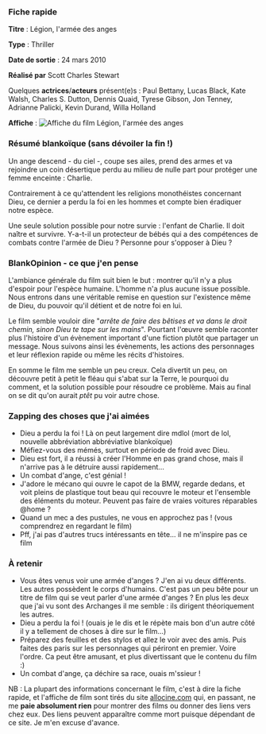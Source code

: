 ### Fiche rapide

**Titre** : Légion, l'armée des anges

**Type** : Thriller

**Date de sortie** : 24 mars 2010

**Réalisé par** Scott Charles Stewart

Quelques **actrices**/**acteurs** présent(e)s : Paul Bettany, Lucas Black, Kate Walsh, Charles S. Dutton, Dennis Quaid, Tyrese Gibson, Jon Tenney, Adrianne Palicki, Kevin Durand, Willa Holland

**Affiche** : ![Affiche du film Légion, l'armée des anges](http://images.allocine.fr/r_160_214/b_1_cfd7e1/medias/nmedia/18/71/78/49/19212086.jpg "Affiche du film")

### Résumé blankoïque (sans dévoiler la fin !)

Un ange descend - du ciel -, coupe ses ailes, prend des armes et va rejoindre un coin désertique perdu au milieu de nulle part pour protéger une femme enceinte : Charlie.

Contrairement à ce qu'attendent les religions monothéistes concernant Dieu, ce dernier a perdu la foi en les hommes et compte bien éradiquer notre espèce.

Une seule solution possible pour notre survie : l'enfant de Charlie. Il doit naître et survivre. Y-a-t-il un protecteur de bébés qui a des compétences de combats contre l'armée de Dieu ? Personne pour s'opposer à Dieu ?

### BlankOpinion - ce que j'en pense

L'ambiance générale du film suit bien le but : montrer qu'il n'y a plus d'espoir pour l'espèce humaine. L'homme n'a plus aucune issue possible. Nous entrons dans une véritable remise en question sur l'existence même de Dieu, du pouvoir qu'il détient et de notre foi en lui.

Le film semble vouloir dire "*arrête de faire des bêtises et va dans le droit chemin, sinon Dieu te tape sur les mains*". Pourtant l'œuvre semble raconter plus l'histoire d'un évènement important d'une fiction plutôt que partager un message. Nous suivons ainsi les évènements, les actions des personnages et leur réflexion rapide ou même les récits d'histoires.

En somme le film me semble un peu creux. Cela divertit un peu, on découvre petit à petit le fléau qui s'abat sur la Terre, le pourquoi du comment, et la solution possible pour résoudre ce problème. Mais au final on se dit qu'on aurait *ptêt* pu voir autre chose.

### Zapping des choses que j'ai aimées

  * Dieu a perdu la foi ! Là on peut largement dire mdlol (mort de lol, nouvelle abbréviation abbréviative blankoïque)
  * Méfiez-vous des mémés, surtout en période de froid avec Dieu.
  * Dieu est fort, il a réussi à créer l'Homme en pas grand chose, mais il n'arrive pas à le détruire aussi rapidement… 
  * Un combat d'ange, c'est génial !
  * J'adore le mécano qui ouvre le capot de la BMW, regarde dedans, et voit pleins de plastique tout beau qui recouvre le moteur et l'ensemble des éléments du moteur. Peuvent pas faire de vraies voitures réparables @home ?
  * Quand un mec a des pustules, ne vous en approchez pas ! (vous comprendrez en regardant le film)
  * Pff, j'ai pas d'autres trucs intéressants en tête… il ne m'inspire pas ce film

### À retenir

  * Vous êtes venus voir une armée d'anges ? J'en ai vu deux différents. Les autres possèdent le corps d'humains. C'est pas un peu bête pour un titre de film qui se veut parler d'une armée d'anges ? En plus les deux que j'ai vu sont des Archanges il me semble : ils dirigent théoriquement les autres.
  * Dieu a perdu la foi ! (ouais je le dis et le répète mais bon d'un autre côté il y a tellement de choses à dire sur le film…)
  * Préparez des feuilles et des stylos et allez le voir avec des amis. Puis faites des paris sur les personnages qui périront en premier. Voire l'ordre. Ca peut être amusant, et plus divertissant que le contenu du film :)
  * Un combat d'ange, ça déchire sa race, ouais m'ssieur !

NB : La plupart des informations concernant le film, c'est à dire la fiche rapide, et l'affiche de film sont tirés du site [allocine.com](http://www.allocine.fr/ "Se rendre sur le site Allocine, site sur l'actualité du cinéma, des films, des séries TV, etc.") qui, en passant, ne me **paie absolument rien** pour montrer des films ou donner des liens vers chez eux. Des liens peuvent apparaître comme mort puisque dépendant de ce site. Je m'en excuse d'avance.

